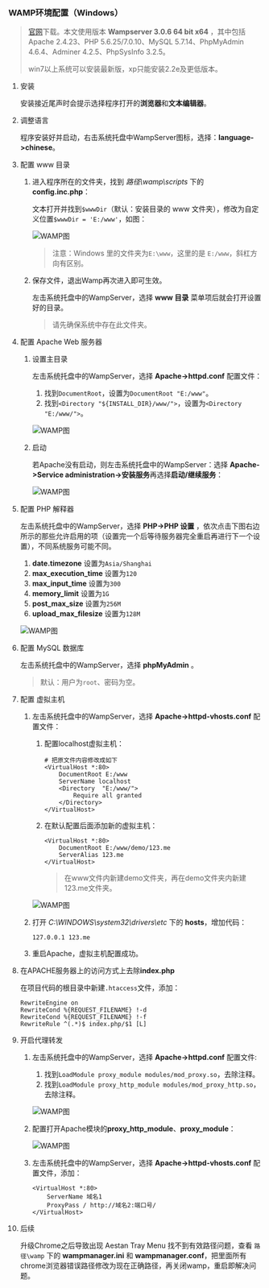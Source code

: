 ### WAMP环境配置（Windows）

>[官网](http://www.wampserver.com)下载。本文使用版本 **Wampserver 3.0.6 64 bit x64** ，其中包括Apache 2.4.23、PHP 5.6.25/7.0.10、MySQL 5.7.14、PhpMyAdmin 4.6.4、Adminer 4.2.5、PhpSysInfo 3.2.5。
>
>win7以上系统可以安装最新版，xp只能安装2.2e及更低版本。

1. 安装

	安装接近尾声时会提示选择程序打开的**浏览器**和**文本编辑器**。
2. 调整语言

	程序安装好并启动，右击系统托盘中WampServer图标，选择：**language->chinese**。
3. 配置 www 目录

	1. 进入程序所在的文件夹，找到 *路径\wamp\scripts* 下的 **config.inc.php**：

	    文本打开并找到`$wwwDir`（默认：安装目录的 www 文件夹），修改为自定义位置`$wwwDir = 'E:/www'`，如图：

	    ![WAMP图](./images/1.png)

	    >注意：Windows 里的文件夹为`E:\www`，这里的是 `E:/www`，斜杠方向有区别。
	2. 保存文件，退出Wamp再次进入即可生效。

	    左击系统托盘中的WampServer，选择 **www 目录** 菜单项后就会打开设置好的目录。

	    >请先确保系统中存在此文件夹。
4. 配置 Apache Web 服务器

	1. 设置主目录

	    左击系统托盘中的WampServer，选择 **Apache->httpd.conf** 配置文件：

	    1. 找到`DocumentRoot`，设置为`DocumentRoot "E:/www"`。
	    2. 找到`<Directory "${INSTALL_DIR}/www/">`，设置为`<Directory "E:/www/">`。

	    ![WAMP图](./images/2.png)
	2. 启动

        若Apache没有启动，则左击系统托盘中的WampServer：选择 **Apache->Service administration->安装服务**再选择**启动/继续服务**：

        ![WAMP图](./images/5.png)
5. 配置 PHP 解释器

    左击系统托盘中的WampServer，选择 **PHP->PHP 设置** ，依次点击下图右边所示的那些允许启用的项（设置完一个后等待服务器完全重启再进行下一个设置），不同系统服务可能不同。

    1. **date.timezone** 设置为`Asia/Shanghai`
    2. **max_execution_time** 设置为`120`
    3. **max_input_time** 设置为`300`
    4. **memory_limit** 设置为`1G`
    5. **post_max_size** 设置为`256M`
    6. **upload_max_filesize** 设置为`128M`

    ![WAMP图](./images/3.png)
6. 配置 MySQL 数据库

	左击系统托盘中的WampServer，选择 **phpMyAdmin** 。

	>默认：用户为`root`、密码为空。
7. 配置 虚拟主机
	1. 左击系统托盘中的WampServer，选择 **Apache->httpd-vhosts.conf** 配置文件：

        1. 配置localhost虚拟主机：

            ```text
            # 把原文件内容修改成如下
            <VirtualHost *:80>
                DocumentRoot E:/www
                ServerName localhost
                <Directory  "E:/www/">
                    Require all granted
                </Directory>
            </VirtualHost>
		    ```
		2. 在默认配置后面添加新的虚拟主机：

            ```text
            <VirtualHost *:80>
                DocumentRoot E:/www/demo/123.me
                ServerAlias 123.me
            </VirtualHost>
            ```

		    >在www文件内新建demo文件夹，再在demo文件夹内新建123.me文件夹。

        ![WAMP图](./images/4.png)
	2. 打开 *C:\WINDOWS\system32\drivers\etc* 下的 **hosts**，增加代码：

		```text
		127.0.0.1 123.me
		```
	3. 重启Apache，虚拟主机配置成功。
8. 在APACHE服务器上的访问方式上去除**index.php**

    在项目代码的根目录中新建`.htaccess`文件，添加：

    ```text
    RewriteEngine on
    RewriteCond %{REQUEST_FILENAME} !-d
    RewriteCond %{REQUEST_FILENAME} !-f
    RewriteRule ^(.*)$ index.php/$1 [L]
    ```
9. 开启代理转发

    1. 左击系统托盘中的WampServer，选择 **Apache->httpd.conf** 配置文件:

        1. 找到`LoadModule proxy_module modules/mod_proxy.so`，去除注释。
        2. 找到`LoadModule proxy_http_module modules/mod_proxy_http.so`，去除注释。

        ![WAMP图](./images/6.png)
    2. 配置打开Apache模块的**proxy_http_module**、**proxy_module**：

        ![WAMP图](./images/7.png)
    3. 左击系统托盘中的WampServer，选择 **Apache->httpd-vhosts.conf** 配置文件，添加：

        ```test
        <VirtualHost *:80>
            ServerName 域名1
            ProxyPass / http://域名2:端口号/
        </VirtualHost>
        ```
10. 后续

	升级Chrome之后导致出现 Aestan Tray Menu 找不到有效路径问题，查看 `路径\wamp` 下的 **wampmanager.ini** 和 **wampmanager.conf**，把里面所有chrome浏览器错误路径修改为现在正确路径，再关闭wamp，重启即解决问题。
